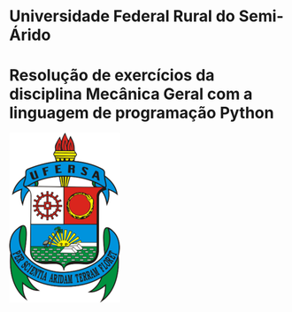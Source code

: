 # Universidade Federal Rural do Semi-Árido

# Resolução de exercícios da disciplina Mecânica Geral com a linguagem de programação Python
![ufersa](ufersa.png "ufersa") 